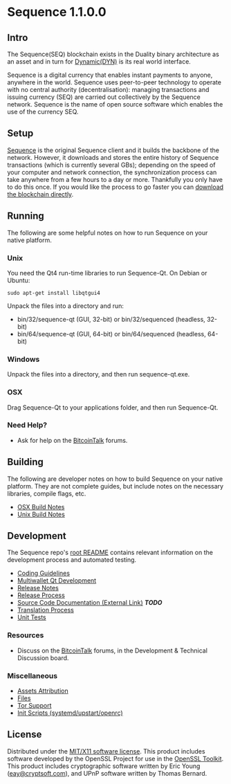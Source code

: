 Sequence 1.1.0.0
=====================

Intro
---------------------
The Sequence(SEQ) blockchain exists in the Duality binary architecture as an asset and in turn for [Dynamic(DYN)](https://github.com/duality-solutions/dynamic) is its real world interface.

Sequence is a digital currency that enables instant payments to anyone, anywhere in the world. Sequence uses peer-to-peer technology to operate with no central authority (decentralisation): managing transactions and issuing currency (SEQ) are carried out collectively by the Sequence network. Sequence is the name of open source software which enables the use of the currency SEQ.

Setup
---------------------
[Sequence](http://github.com/duality-solutions/sequence) is the original Sequence client and it builds the backbone of the network. However, it downloads and stores the entire history of Sequence transactions (which is currently several GBs); depending on the speed of your computer and network connection, the synchronization process can take anywhere from a few hours to a day or more. Thankfully you only have to do this once. If you would like the process to go faster you can [download the blockchain directly](bootstrap.md).

Running
---------------------
The following are some helpful notes on how to run Sequence on your native platform.

### Unix

You need the Qt4 run-time libraries to run Sequence-Qt. On Debian or Ubuntu:

	sudo apt-get install libqtgui4

Unpack the files into a directory and run:

- bin/32/sequence-qt (GUI, 32-bit) or bin/32/sequenced (headless, 32-bit)
- bin/64/sequence-qt (GUI, 64-bit) or bin/64/sequenced (headless, 64-bit)



### Windows

Unpack the files into a directory, and then run sequence-qt.exe.

### OSX

Drag Sequence-Qt to your applications folder, and then run Sequence-Qt.

### Need Help?

* Ask for help on the [BitcoinTalk](https://bitcointalk.org/) forums.

Building
---------------------
The following are developer notes on how to build Sequence on your native platform. They are not complete guides, but include notes on the necessary libraries, compile flags, etc.

- [OSX Build Notes](build-osx.md)
- [Unix Build Notes](build-unix.md)

Development
---------------------
The Sequence repo's [root README](https://github.com/duality-solutions/sequence/blob/master/README.md) contains relevant information on the development process and automated testing.

- [Coding Guidelines](coding.md)
- [Multiwallet Qt Development](multiwallet-qt.md)
- [Release Notes](release-notes.md)
- [Release Process](release-process.md)
- [Source Code Documentation (External Link)](https://dev.visucore.com/sequence/doxygen/) ***TODO***
- [Translation Process](translation_process.md)
- [Unit Tests](unit-tests.md)

### Resources
* Discuss on the [BitcoinTalk](https://bitcointalk.org/) forums, in the Development & Technical Discussion board.

### Miscellaneous
- [Assets Attribution](assets-attribution.md)
- [Files](files.md)
- [Tor Support](tor.md)
- [Init Scripts (systemd/upstart/openrc)](init.md)

License
---------------------
Distributed under the [MIT/X11 software license](http://www.opensource.org/licenses/mit-license.php).
This product includes software developed by the OpenSSL Project for use in the [OpenSSL Toolkit](https://www.openssl.org/). This product includes
cryptographic software written by Eric Young ([eay@cryptsoft.com](mailto:eay@cryptsoft.com)), and UPnP software written by Thomas Bernard.
